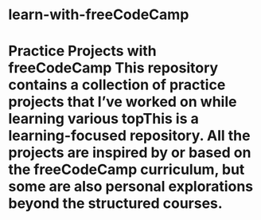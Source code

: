 # learn-with-freeCodeCamp
# Practice Projects with freeCodeCamp  This repository contains a collection of practice projects that I’ve worked on while learning various topThis is a learning-focused repository. All the projects are inspired by or based on the freeCodeCamp curriculum, but some are also personal explorations beyond the structured courses. 
